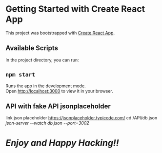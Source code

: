 # Getting Started with Create React App

This project was bootstrapped with [Create React App](https://github.com/facebook/create-react-app).

## Available Scripts

In the project directory, you can run:

## `npm start`

Runs the app in the development mode.\
Open [http://localhost:3000](http://localhost:3000) to view it in your browser.

## API with fake API jsonplaceholder

link json placeholder https://jsonplaceholder.typicode.com/
cd /API/db.json
<i> json-server --watch db.json --port=3002 </i> </br>

<h1><i> Enjoy and Happy Hacking!! </i> </h1>
